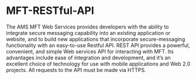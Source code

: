 # MFT-RESTful-API
The AMS MFT Web Services provides developers with the ability to integrate secure messaging capability into an existing application or website, and to build new applications that incorporate secure-messaging functionality with an easy-to-use Restful API. 
REST API provides a powerful, convenient, and simple Web services API for interacting with MFT. Its advantages include ease of integration and development, and it’s an excellent choice of technology for use with mobile applications and Web 2.0 projects. All requests to the API must be made via HTTPS.
